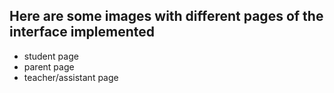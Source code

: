 ## Here are some images with different pages of the interface implemented
* student page
* parent page
* teacher/assistant page
